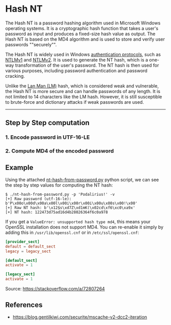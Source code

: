 # Hash NT

The Hash NT is a password hashing algorithm used in Microsoft Windows operating systems. It is a cryptographic hash function that takes a user's password as input and produces a fixed-size hash value as output. The Hash NT is based on the MD4 algorithm and is used to store and verify user passwords ""securely"".

The Hash NT is widely used in Windows [authentication protocols](../../Protocols/), such as [NTLMv1](../../Protocols/NTLMv1/) and [NTLMv2](../../Protocols/NTLMv2/). It is used to generate the NT hash, which is a one-way transformation of the user's password. The NT hash is then used for various purposes, including password authentication and password cracking.

Unlike the [Lan Man (LM)](../Lan%20Man%20(LM)/) hash, which is considered weak and vulnerable, the Hash NT is more secure and can handle passwords of any length. It is not limited to 14 characters like the LM hash. However, it is still susceptible to brute-force and dictionary attacks if weak passwords are used.

---

## Step by Step computation

### 1. Encode password in UTF-16-LE



### 2. Compute MD4 of the encoded password



## Example

Using the attached [nt-hash-from-password.py](./nt-hash-from-password.py) python script, we can see the step by step values for computing the NT hash:

```
$ ./nt-hash-from-password.py -p 'Podalirius!' -v
[+] Raw password (utf-16-le): b'P\x00o\x00d\x00a\x00l\x00i\x00r\x00i\x00u\x00s\x00!\x00'
[+] Raw NT hash: b'\x12$s\xd7Z\xd1mK(\x02cd\xf6\xc0\xa9x'
[+] NT hash: 122473d75ad16d4b28026364f6c0a978
```

If you get a `ValueError: unsupported hash type md4`, this means your OpenSSL installation does not support MD4. You can re-enable it simply by adding this in `/usr/lib/openssl.cnf` or in `/etc/ssl/openssl.cnf`:

```conf
[provider_sect]
default = default_sect
legacy = legacy_sect

[default_sect]
activate = 1

[legacy_sect]
activate = 1
```

Source: https://stackoverflow.com/a/72807264

## References
 - https://blog.gentilkiwi.com/securite/mscache-v2-dcc2-iteration

